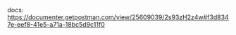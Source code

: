 docs: https://documenter.getpostman.com/view/25609039/2s93zH2z4w#f3d8347e-eef8-41e5-a71a-18bc5d9c11f0